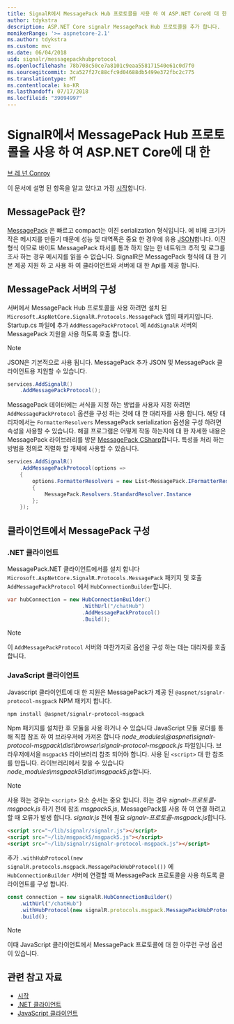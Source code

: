```yaml
---
title: SignalR에서 MessagePack Hub 프로토콜을 사용 하 여 ASP.NET Core에 대 한
author: tdykstra
description: ASP.NET Core signalr MessagePack Hub 프로토콜을 추가 합니다.
monikerRange: '>= aspnetcore-2.1'
ms.author: tdykstra
ms.custom: mvc
ms.date: 06/04/2018
uid: signalr/messagepackhubprotocol
ms.openlocfilehash: 78b708c50ce7a8101c9eaa558171540e61c0d7f0
ms.sourcegitcommit: 3ca527f27c88cfc9d04688db5499e372fbc2c775
ms.translationtype: MT
ms.contentlocale: ko-KR
ms.lasthandoff: 07/17/2018
ms.locfileid: "39094997"
---
```

# <a name="use-messagepack-hub-protocol-in-signalr-for-aspnet-core"></a>SignalR에서 MessagePack Hub 프로토콜을 사용 하 여 ASP.NET Core에 대 한

[브 레 넌 Conroy](https://github.com/BrennanConroy)

이 문서에 설명 된 항목을 알고 있다고 가정 [시작](xref:tutorials/signalr)합니다.

## <a name="what-is-messagepack"></a>MessagePack 란?

[MessagePack](https://msgpack.org/index.html) 은 빠르고 compact는 이진 serialization 형식입니다. 에 비해 크기가 작은 메시지를 만들기 때문에 성능 및 대역폭은 중요 한 경우에 유용 [JSON](https://www.json.org/)합니다. 이진 형식 이므로 바이트 MessagePack 파서를 통과 하지 않는 한 네트워크 추적 및 로그를 조사 하는 경우 메시지를 읽을 수 없습니다. SignalR은 MessagePack 형식에 대 한 기본 제공 지원 하 고 사용 하 여 클라이언트와 서버에 대 한 Api를 제공 합니다.

## <a name="configure-messagepack-on-the-server"></a>MessagePack 서버의 구성

서버에서 MessagePack Hub 프로토콜을 사용 하려면 설치 된 `Microsoft.AspNetCore.SignalR.Protocols.MessagePack` 앱의 패키지입니다. Startup.cs 파일에 추가 `AddMessagePackProtocol` 에 `AddSignalR` 서버의 MessagePack 지원을 사용 하도록 호출 합니다.

> [!NOTE]
> JSON은 기본적으로 사용 됩니다. MessagePack 추가 JSON 및 MessagePack 클라이언트용 지원할 수 있습니다.

```csharp
services.AddSignalR()
    .AddMessagePackProtocol();
```

MessagePack 데이터에는 서식을 지정 하는 방법을 사용자 지정 하려면 `AddMessagePackProtocol` 옵션을 구성 하는 것에 대 한 대리자를 사용 합니다. 해당 대리자에서는 `FormatterResolvers` MessagePack serialization 옵션을 구성 하려면 속성을 사용할 수 있습니다. 해결 프로그램은 어떻게 작동 하는지에 대 한 자세한 내용은 MessagePack 라이브러리를 방문 [MessagePack CSharp](https://github.com/neuecc/MessagePack-CSharp)합니다. 특성을 처리 하는 방법을 정의로 직렬화 할 개체에 사용할 수 있습니다.

```csharp
services.AddSignalR()
    .AddMessagePackProtocol(options =>
    {
        options.FormatterResolvers = new List<MessagePack.IFormatterResolver>()
        {
            MessagePack.Resolvers.StandardResolver.Instance
        };
    });
```

## <a name="configure-messagepack-on-the-client"></a>클라이언트에서 MessagePack 구성

### <a name="net-client"></a>.NET 클라이언트

MessagePack.NET 클라이언트에서를 설치 합니다 `Microsoft.AspNetCore.SignalR.Protocols.MessagePack` 패키지 및 호출 `AddMessagePackProtocol` 에서 `HubConnectionBuilder`합니다.

```csharp
var hubConnection = new HubConnectionBuilder()
                        .WithUrl("/chatHub")
                        .AddMessagePackProtocol()
                        .Build();
```

> [!NOTE]
> 이 `AddMessagePackProtocol` 서버와 마찬가지로 옵션을 구성 하는 데는 대리자를 호출 합니다.

### <a name="javascript-client"></a>JavaScript 클라이언트

Javascript 클라이언트에 대 한 지원은 MessagePack가 제공 된 `@aspnet/signalr-protocol-msgpack` NPM 패키지 합니다.

```console
npm install @aspnet/signalr-protocol-msgpack
```

Npm 패키지를 설치한 후 모듈을 사용 하거나 수 있습니다 JavaScript 모듈 로더를 통해 직접 참조 하 여 브라우저에 가져온 합니다 *node_modules\\@aspnet\signalr-protocol-msgpack\dist\browser\signalr-protocol-msgpack.js* 파일입니다. 브라우저에서을 `msgpack5` 라이브러리 참조 되어야 합니다. 사용 된 `<script>` 대 한 참조를 만듭니다. 라이브러리에서 찾을 수 있습니다 *node_modules\msgpack5\dist\msgpack5.js*합니다.

> [!NOTE]
> 사용 하는 경우는 `<script>` 요소 순서는 중요 합니다. 하는 경우 *signalr-프로토콜-msgpack.js* 하기 전에 참조 *msgpack5.js*, MessagePack를 사용 하 여 연결 하려고 할 때 오류가 발생 합니다. *signalr.js* 전에 필요 *signalr-프로토콜-msgpack.js*합니다.

```html
<script src="~/lib/signalr/signalr.js"></script>
<script src="~/lib/msgpack5/msgpack5.js"></script>
<script src="~/lib/signalr/signalr-protocol-msgpack.js"></script>
```

추가 `.withHubProtocol(new signalR.protocols.msgpack.MessagePackHubProtocol())` 에 `HubConnectionBuilder` 서버에 연결할 때 MessagePack 프로토콜을 사용 하도록 클라이언트를 구성 합니다.

```javascript
const connection = new signalR.HubConnectionBuilder()
    .withUrl("/chatHub")
    .withHubProtocol(new signalR.protocols.msgpack.MessagePackHubProtocol())
    .build();
```

> [!NOTE]
> 이때 JavaScript 클라이언트에서 MessagePack 프로토콜에 대 한 아무런 구성 옵션이 있습니다.

## <a name="related-resources"></a>관련 참고 자료

* [시작](xref:tutorials/signalr)
* [.NET 클라이언트](xref:signalr/dotnet-client)
* [JavaScript 클라이언트](xref:signalr/javascript-client)
